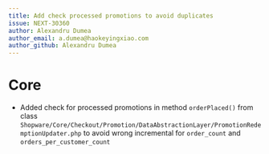 ```yaml
---
title: Add check processed promotions to avoid duplicates
issue: NEXT-30360
author: Alexandru Dumea
author_email: a.dumea@haokeyingxiao.com
author_github: Alexandru Dumea
---
```

# Core
* Added check for processed promotions in method `orderPlaced()` from class `Shopware/Core/Checkout/Promotion/DataAbstractionLayer/PromotionRedemptionUpdater.php` to avoid wrong incremental for `order_count` and `orders_per_customer_count`

